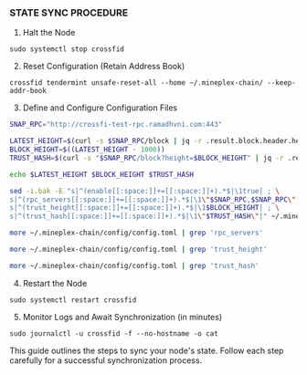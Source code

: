 ### STATE SYNC PROCEDURE

1. Halt the Node
```
sudo systemctl stop crossfid
```

2. Reset Configuration (Retain Address Book)
```
crossfid tendermint unsafe-reset-all --home ~/.mineplex-chain/ --keep-addr-book
```

3. Define and Configure Configuration Files
```bash
SNAP_RPC="http://crossfi-test-rpc.ramadhvni.com:443"

LATEST_HEIGHT=$(curl -s $SNAP_RPC/block | jq -r .result.block.header.height)
BLOCK_HEIGHT=$((LATEST_HEIGHT - 1000))
TRUST_HASH=$(curl -s "$SNAP_RPC/block?height=$BLOCK_HEIGHT" | jq -r .result.block_id.hash)

echo $LATEST_HEIGHT $BLOCK_HEIGHT $TRUST_HASH

sed -i.bak -E "s|^(enable[[:space:]]+=[[:space:]]+).*$|\1true| ; \
s|^(rpc_servers[[:space:]]+=[[:space:]]+).*$|\1\"$SNAP_RPC,$SNAP_RPC\"| ; \
s|^(trust_height[[:space:]]+=[[:space:]]+).*$|\1$BLOCK_HEIGHT| ; \
s|^(trust_hash[[:space:]]+=[[:space:]]+).*$|\1\"$TRUST_HASH\"|" ~/.mineplex-chain/config/config.toml

more ~/.mineplex-chain/config/config.toml | grep 'rpc_servers'

more ~/.mineplex-chain/config/config.toml | grep 'trust_height'

more ~/.mineplex-chain/config/config.toml | grep 'trust_hash'
```

4. Restart the Node
```
sudo systemctl restart crossfid
```

5. Monitor Logs and Await Synchronization (in minutes)
```
sudo journalctl -u crossfid -f --no-hostname -o cat
```

This guide outlines the steps to sync your node's state. Follow each step carefully for a successful synchronization process.